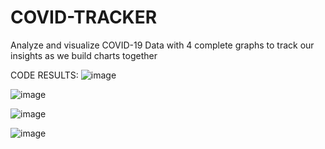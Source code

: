# COVID-TRACKER
Analyze and visualize COVID-19 Data with 4 complete graphs to track our insights as we build charts together

CODE RESULTS:
![image](https://user-images.githubusercontent.com/43589210/114625651-312d6800-9c78-11eb-8f0b-dcabb8eb0010.png)

![image](https://user-images.githubusercontent.com/43589210/114625803-68037e00-9c78-11eb-9f59-24919b15074d.png)

![image](https://user-images.githubusercontent.com/43589210/114625832-73ef4000-9c78-11eb-99d7-58c818b5ccb2.png)

![image](https://user-images.githubusercontent.com/43589210/114625901-91bca500-9c78-11eb-9fa2-15bb331094ab.png)


